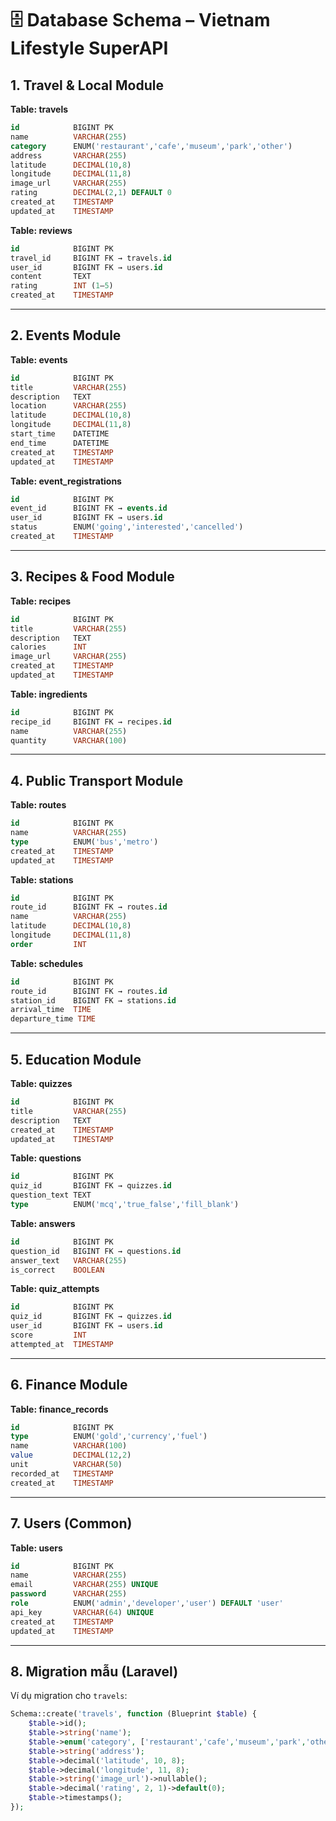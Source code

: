 # 🗄️ Database Schema – Vietnam Lifestyle SuperAPI

## 1. Travel & Local Module

**Table: travels**

```sql
id            BIGINT PK
name          VARCHAR(255)
category      ENUM('restaurant','cafe','museum','park','other')
address       VARCHAR(255)
latitude      DECIMAL(10,8)
longitude     DECIMAL(11,8)
image_url     VARCHAR(255)
rating        DECIMAL(2,1) DEFAULT 0
created_at    TIMESTAMP
updated_at    TIMESTAMP
```

**Table: reviews**

```sql
id            BIGINT PK
travel_id     BIGINT FK → travels.id
user_id       BIGINT FK → users.id
content       TEXT
rating        INT (1–5)
created_at    TIMESTAMP
```

---

## 2. Events Module

**Table: events**

```sql
id            BIGINT PK
title         VARCHAR(255)
description   TEXT
location      VARCHAR(255)
latitude      DECIMAL(10,8)
longitude     DECIMAL(11,8)
start_time    DATETIME
end_time      DATETIME
created_at    TIMESTAMP
updated_at    TIMESTAMP
```

**Table: event\_registrations**

```sql
id            BIGINT PK
event_id      BIGINT FK → events.id
user_id       BIGINT FK → users.id
status        ENUM('going','interested','cancelled')
created_at    TIMESTAMP
```

---

## 3. Recipes & Food Module

**Table: recipes**

```sql
id            BIGINT PK
title         VARCHAR(255)
description   TEXT
calories      INT
image_url     VARCHAR(255)
created_at    TIMESTAMP
updated_at    TIMESTAMP
```

**Table: ingredients**

```sql
id            BIGINT PK
recipe_id     BIGINT FK → recipes.id
name          VARCHAR(255)
quantity      VARCHAR(100)
```

---

## 4. Public Transport Module

**Table: routes**

```sql
id            BIGINT PK
name          VARCHAR(255)
type          ENUM('bus','metro')
created_at    TIMESTAMP
updated_at    TIMESTAMP
```

**Table: stations**

```sql
id            BIGINT PK
route_id      BIGINT FK → routes.id
name          VARCHAR(255)
latitude      DECIMAL(10,8)
longitude     DECIMAL(11,8)
order         INT
```

**Table: schedules**

```sql
id            BIGINT PK
route_id      BIGINT FK → routes.id
station_id    BIGINT FK → stations.id
arrival_time  TIME
departure_time TIME
```

---

## 5. Education Module

**Table: quizzes**

```sql
id            BIGINT PK
title         VARCHAR(255)
description   TEXT
created_at    TIMESTAMP
updated_at    TIMESTAMP
```

**Table: questions**

```sql
id            BIGINT PK
quiz_id       BIGINT FK → quizzes.id
question_text TEXT
type          ENUM('mcq','true_false','fill_blank')
```

**Table: answers**

```sql
id            BIGINT PK
question_id   BIGINT FK → questions.id
answer_text   VARCHAR(255)
is_correct    BOOLEAN
```

**Table: quiz\_attempts**

```sql
id            BIGINT PK
quiz_id       BIGINT FK → quizzes.id
user_id       BIGINT FK → users.id
score         INT
attempted_at  TIMESTAMP
```

---

## 6. Finance Module

**Table: finance\_records**

```sql
id            BIGINT PK
type          ENUM('gold','currency','fuel')
name          VARCHAR(100)
value         DECIMAL(12,2)
unit          VARCHAR(50)
recorded_at   TIMESTAMP
created_at    TIMESTAMP
```

---

## 7. Users (Common)

**Table: users**

```sql
id            BIGINT PK
name          VARCHAR(255)
email         VARCHAR(255) UNIQUE
password      VARCHAR(255)
role          ENUM('admin','developer','user') DEFAULT 'user'
api_key       VARCHAR(64) UNIQUE
created_at    TIMESTAMP
updated_at    TIMESTAMP
```

---

## 8. Migration mẫu (Laravel)

Ví dụ migration cho `travels`:

```php
Schema::create('travels', function (Blueprint $table) {
    $table->id();
    $table->string('name');
    $table->enum('category', ['restaurant','cafe','museum','park','other']);
    $table->string('address');
    $table->decimal('latitude', 10, 8);
    $table->decimal('longitude', 11, 8);
    $table->string('image_url')->nullable();
    $table->decimal('rating', 2, 1)->default(0);
    $table->timestamps();
});
```
